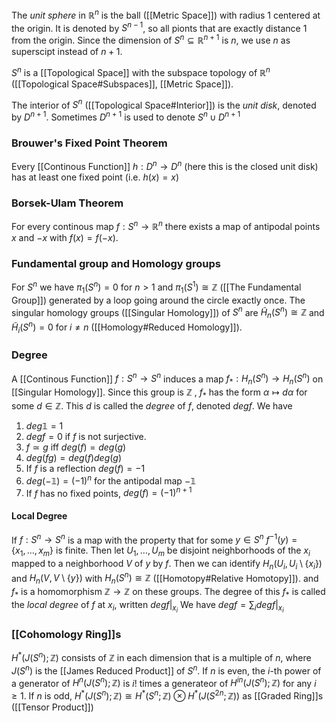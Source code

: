 The *unit sphere* in $\mathbb{R}^n$ is the ball ([[Metric Space]]) with radius 1 centered at the origin. It is denoted by $S^{n-1}$, so all pionts that are exactly distance 1 from the origin.
Since the dimension of $S^n \subseteq \mathbb{R}^{n+1}$ is $n$, we use $n$ as superscipt instead of $n+1$.

$S^n$ is a [[Topological Space]] with the subspace topology of $\mathbb{R}^n$ ([[Topological Space#Subspaces]], [[Metric Space]]).

The interior of $S^n$ ([[Topological Space#Interior]]) is the *unit disk*, denoted by $D^{n+1}$. Sometimes $D^{n+1}$ is used to denote $S^n\cup D^{n+1}$

### Brouwer's Fixed Point Theorem

Every [[Continous Function]] $h:D^n \rightarrow D^n$ (here this is the closed unit disk) has at least one fixed point (i.e. $h(x)=x$) 

### Borsek-Ulam Theorem
For every continous map $f:S^n\rightarrow \mathbb{R}^n$ there exists a map of antipodal points $x$ and $-x$ with $f(x)=f(-x$).

### Fundamental group and Homology groups 

For $S^n$ we have $\pi_1(S^n) = 0$ for $n>1$ and $\pi_1(S^1)\cong \mathbb{Z}$ ([[The Fundamental Group]]) generated by a loop going around the circle exactly once.
The singular homology groups ([[Singular Homology]]) of $S^n$ are $\tilde{H}_n(S^n)\cong \mathbb{Z}$ and $\tilde{H}_i(S^n)=0$ for $i\neq n$ ([[Homology#Reduced Homology]]).


### Degree

A [[Continous Function]] $f:S^n\rightarrow S^n$ induces a map $f_*:H_n(S^n)\rightarrow H_n(S^n)$ on [[Singular Homology]]. Since this group is $\mathbb{Z}$ , $f_*$ has the form $\alpha \mapsto d\alpha$ for some $d\in\mathbb{Z}$.
This $d$ is called the *degree* of $f$, denoted $degf$. We have 
1. $deg\mathbb{1}=1$
2. $degf=0$ if $f$ is not surjective.
3. $f\simeq g$ iff $deg(f)=deg(g)$  
4. $deg(fg)=deg(f)deg(g)$
5. If $f$ is a reflection $deg(f)=-1$
6. $deg(-\mathbb{1})=(-1)^n$  for the antipodal map $-\mathbb{1}$
7. If $f$ has no fixed points, $deg(f)=(-1)^{n+1}$

#### Local Degree 

If $f:S^n\rightarrow S^n$ is a map with the property that for some $y\in S^n$ $f^{-1}(y)=\{x_1,\dots,x_m\}$ is finite. Then let $U_1,\dots,U_m$ be disjoint neighborhoods of the $x_i$ mapped to a neighborhood $V$ of $y$ by $f$.
Then we can identify $H_n(U_i,U_i\setminus \{x_i\})$ and $H_n(V,V\setminus\{y\})$ with $H_n(S^n)\cong \mathbb{Z}$ ([[Homotopy#Relative Homotopy]]). and $f_*$ is a homomorphism $\mathbb{Z}\rightarrow\mathbb{Z}$ on these groups. 
The degree of this $f_*$ is called the *local degree* of $f$ at $x_i$, written $degf|_{x_i}$
We have $deg f = \sum_i degf|_{x_i}$ 

### [[Cohomology Ring]]s

 $H^*(J(S^n);\mathbb{Z})$  consists of  $\mathbb{Z}$ in each dimension that is a multiple of $n$, where $J(S^n)$ is the [[James Reduced Product]] of $S^n$.
 If $n$ is even, the $i$-th power of a generator of $H^n(J(S^n);\mathbb{Z})$ is $i!$ times a generateor of $H^{in}(J(S^n);\mathbb{Z})$ for any $i\geq 1$.
 If $n$ is odd, $H^*(J(S^n);\mathbb{Z}) \cong H^*(S^n;\mathbb{Z})\otimes H^*(J(S^{2n};\mathbb{Z}))$ as [[Graded Ring]]s ([[Tensor Product]])
